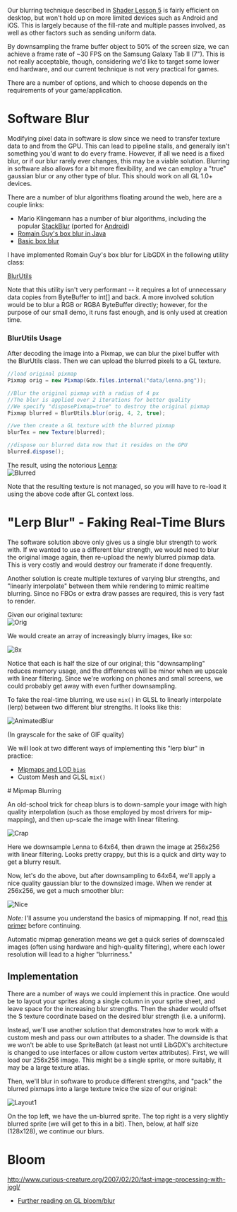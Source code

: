 Our blurring technique described in [Shader Lesson 5](ShaderLesson5) is fairly efficient on desktop, but won't hold up on more limited devices such as Android and iOS. This is largely because of the fill-rate and multiple passes involved, as well as other factors such as sending uniform data.

By downsampling the frame buffer object to 50% of the screen size, we can achieve a frame rate of ~30 FPS on the Samsung Galaxy Tab II (7"). This is not really acceptable, though, considering we'd like to target some lower end hardware, and our current technique is not very practical for games.

There are a number of options, and which to choose depends on the requirements of your game/application.

# Software Blur

Modifying pixel data in software is slow since we need to transfer texture data to and from the GPU. This can lead to pipeline stalls, and generally isn't something you'd want to do every frame. However, if all we need is a fixed blur, or if our blur rarely ever changes, this may be a viable solution. Blurring in software also allows for a bit more flexibility, and we can employ a "true" gaussian blur or any other type of blur. This should work on all GL 1.0+ devices.

There are a number of blur algorithms floating around the web, here are a couple links:

- Mario Klingemann has a number of blur algorithms, including the popular [StackBlur](http://www.quasimondo.com/StackBlurForCanvas/StackBlurDemo.html) (ported for [Android](http://stackoverflow.com/questions/12198045/fast-variable-blur-or-blur-library-in-android))
- [Romain Guy's box blur in Java](http://www.java2s.com/Code/Java/Advanced-Graphics/FastBlurDemo.htm)
- [Basic box blur](http://www.blackpawn.com/texts/blur/default.html)

I have implemented Romain Guy's box blur for LibGDX in the following utility class:

[BlurUtils](https://gist.github.com/4383372)

Note that this utility isn't very performant -- it requires a lot of unnecessary data copies from ByteBuffer to int[] and back. A more involved solution would be to blur a RGB or RGBA ByteBuffer directly; however, for the purpose of our small demo, it runs fast enough, and is only used at creation time.

### BlurUtils Usage

After decoding the image into a Pixmap, we can blur the pixel buffer with the BlurUtils class. Then we can upload the blurred pixels to a GL texture.

```java
//load original pixmap
Pixmap orig = new Pixmap(Gdx.files.internal("data/lenna.png"));

//Blur the original pixmap with a radius of 4 px
//The blur is applied over 2 iterations for better quality
//We specify "disposePixmap=true" to destroy the original pixmap
Pixmap blurred = BlurUtils.blur(orig, 4, 2, true);

//we then create a GL texture with the blurred pixmap
blurTex = new Texture(blurred);

//dispose our blurred data now that it resides on the GPU
blurred.dispose();
```

The result, using the notorious [Lenna](http://en.wikipedia.org/wiki/Lenna):    
![Blurred](http://i.imgur.com/kA3gW.png)

Note that the resulting texture is not managed, so you will have to re-load it using the above code after GL context loss.

# "Lerp Blur" - Faking Real-Time Blurs

The software solution above only gives us a single blur strength to work with. If we wanted to use a different blur strength, we would need to blur the original image again, then re-upload the newly blurred pixmap data. This is very costly and would destroy our framerate if done frequently. 

Another solution is create multiple textures of varying blur strengths, and "linearly interpolate" between them while rendering to mimic realtime blurring. Since no FBOs or extra draw passes are required, this is very fast to render.

Given our original texture:  
![Orig](http://i.imgur.com/9ePyD.png)

We would create an array of increasingly blurry images, like so:

![8x](http://i.imgur.com/JL3yQ.png)

Notice that each is half the size of our original; this "downsampling" reduces memory usage, and the differences will be minor when we upscale with linear filtering. Since we're working on phones and small screens, we could probably get away with even further downsampling.

To fake the real-time blurring, we use `mix()` in GLSL to linearly interpolate (lerp) between two different blur strengths. It looks like this:

![AnimatedBlur](http://i.imgur.com/yU3xF.gif)

(In grayscale for the sake of GIF quality)

We will look at two different ways of implementing this "lerp blur" in practice:

- [Mipmaps and LOD `bias`](#MipMap)
- Custom Mesh and GLSL `mix()`

<a name="MipMap" />
# Mipmap Blurring

An old-school trick for cheap blurs is to down-sample your image with high quality interpolation (such as those employed by most drivers for mip-mapping), and then up-scale the image with linear filtering. 

![Crap](http://i.imgur.com/e7zb4.png)

Here we downsample Lenna to 64x64, then drawn the image at 256x256 with linear filtering. Looks pretty crappy, but this is a quick and dirty way to get a blurry result.

Now, let's do the above, but after downsampling to 64x64, we'll apply a nice quality gaussian blur to the downsized image. When we render at 256x256, we get a much smoother blur:

![Nice](http://i.imgur.com/ZOPd1.png)


_Note:_ I'll assume you understand the basics of mipmapping. If not, read [this primer]() before continuing. 


 Automatic mipmap generation means we get a quick series of downscaled images (often using hardware and high-quality filtering), where each lower resolution will lead to a higher "blurriness."

## Implementation

There are a number of ways we could implement this in practice. One would be to layout your sprites along a single column in your sprite sheet, and leave space for the increasing blur strengths. Then the shader would offset the S texture coordinate based on the desired blur strength (i.e. a uniform).

Instead, we'll use another solution that demonstrates how to work with a custom mesh and pass our own attributes to a shader. The downside is that we won't be able to use SpriteBatch (at least not until LibGDX's architecture is changed to use interfaces or allow custom vertex attributes). First, we will load our 256x256 image. This might be a single sprite, or more suitably, it may be a large texture atlas.

Then, we'll blur in software to produce different strengths, and "pack" the blurred pixmaps into a large texture twice the size of our original:

![Layout1](http://i.imgur.com/P1mta.png)

On the top left, we have the un-blurred sprite. The top right is a very slightly blurred sprite (we will get to this in a bit). Then, below, at half size (128x128), we continue our blurs.





# Bloom
http://www.curious-creature.org/2007/02/20/fast-image-processing-with-jogl/
- [Further reading on GL bloom/blur](http://prideout.net/archive/bloom/) 